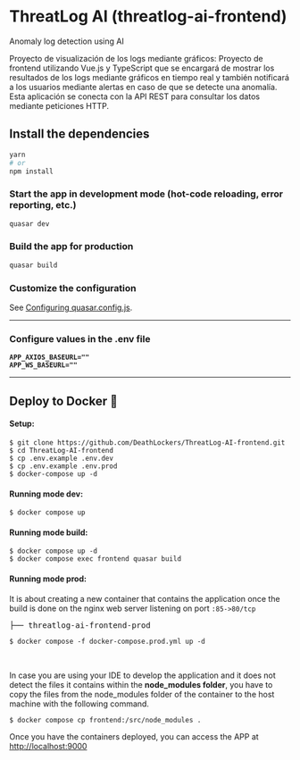# ThreatLog AI (threatlog-ai-frontend)

Anomaly log detection using AI

Proyecto de visualización de los logs mediante gráficos:
Proyecto de frontend utilizando Vue.js y TypeScript que se encargará de mostrar los resultados de los logs mediante gráficos en tiempo real y también notificará a los usuarios mediante alertas en caso de que se detecte una anomalía.
Esta aplicación se conecta con la API REST para consultar los datos mediante peticiones HTTP.

## Install the dependencies

```bash
yarn
# or
npm install
```

### Start the app in development mode (hot-code reloading, error reporting, etc.)

```bash
quasar dev
```

### Build the app for production

```bash
quasar build
```

### Customize the configuration

See [Configuring quasar.config.js](https://v2.quasar.dev/quasar-cli-vite/quasar-config-js).

<hr>



<h3>Configure values in the .env file</h3>

<pre><code><strong>APP_AXIOS_BASEURL=""</strong>
<strong>APP_WS_BASEURL=""</strong>
</code></pre>

<hr>

<h2>Deploy to Docker <g-emoji class="g-emoji" alias="whale" fallback-src="https://github.githubassets.com/images/icons/emoji/unicode/1f433.png">🐳</g-emoji></h2>

<h4>Setup:</h4>
<pre>
<code>$ git clone https://github.com/DeathLockers/ThreatLog-AI-frontend.git
$ cd ThreatLog-AI-frontend
$ cp .env.example .env.dev
$ cp .env.example .env.prod
$ docker-compose up -d</code>
</pre>

<h4>Running mode dev:</h4>
<pre>
<code>$ docker compose up</code>
</pre>

<h4>Running mode build:</h4>
<pre>
<code>$ docker compose up -d</code>
<code>$ docker compose exec frontend quasar build</code>
</pre>

<h4>Running mode prod:</h4>
<span>It is about creating a new container that contains the application once the build is done on the nginx web server listening on port <code>:85->80/tcp</code>
</span>
<div class="highlight highlight-source-shell"><pre>├── threatlog-ai-frontend-prod
</pre></div><pre>
<code>$ docker compose -f docker-compose.prod.yml up -d</code>
</pre>

<br>

<p>In case you are using your IDE to develop the application and it does not detect the files it contains within the <strong>node_modules folder</strong>, you have to copy the files from the node_modules folder of the container to the host machine with the following command.</p>
<pre>
<code>$ docker compose cp frontend:/src/node_modules .</code>
</pre>

<span>Once you have the containers deployed, you can access the APP at </span> <a href="http://localhost:9000" target="_blank">http://localhost:9000</a>
